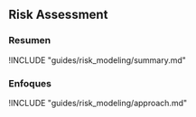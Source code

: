 ## Risk Assessment

### Resumen

!INCLUDE "guides/risk_modeling/summary.md"

### Enfoques

!INCLUDE "guides/risk_modeling/approach.md"

